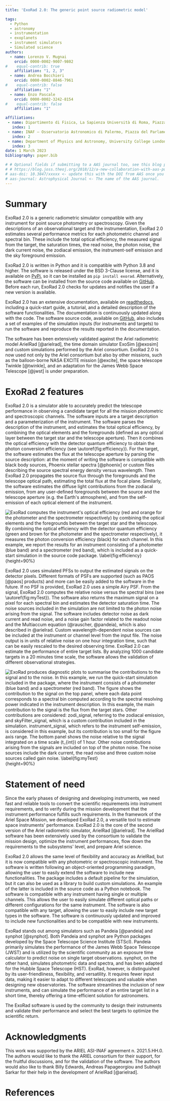 ```yaml
---
title: 'ExoRad 2.0: The generic point source radiometric model'

tags:
  - Python
  - astronomy
  - instrumentation
  - exoplanets
  - instrument simulators
  - Simulated science
authors:
  - name: Lorenzo V. Mugnai
    orcid: 0000-0002-9007-9802
#    equal-contrib: true
    affiliation: "1, 2, 3"
  - name: Andrea Bocchieri
    orcid: 0000-0002-8846-7961
#    equal-contrib: false 
    affiliation: "1"
  - name: Enzo Pascale
    orcid: 0000-0002-3242-8154
#    equal-contrib: false 
    affiliation: "1"

affiliations:
 - name: Dipartimento di Fisica, La Sapienza Università di Roma, Piazzale Aldo Moro 2, 00185 Roma, Italy
   index: 1
 - name: INAF – Osservatorio Astronomico di Palermo, Piazza del Parlamento 1, I-90134 Palermo, Italy
   index: 2
 - name: Department of Physics and Astronomy, University College London, Gower Street, London, WC1E 6BT, UK
   index: 3
date: 1 March 2023
bibliography: paper.bib

# # Optional fields if submitting to a AAS journal too, see this blog post:
# # https://blog.joss.theoj.org/2018/12/a-new-collaboration-with-aas-publishing
# aas-doi: 10.3847/xxxxx <- update this with the DOI from AAS once you know it.
# aas-journal: Astrophysical Journal <- The name of the AAS journal.
---
```


# Summary
ExoRad 2.0 is a generic radiometric simulator compatible with any instrument for point source photometry or spectroscopy.
Given the descriptions of an observational target and the instrumentation, ExoRad 2.0 estimates several performance metrics for each photometric channel and spectral bin. These include the total optical efficiency, the measured signal from the target, the saturation times, the read noise, the photon noise, the dark current noise, the zodiacal emission, the instrument-self emission and the sky foreground emission.

ExoRad 2.0 is written in Python and it is compatible with Python 3.8 and higher. The software is released under the BSD 3-Clause license, and it is available on [PyPi](https://pypi.org/project/exorad), so it can be installed as `pip install exorad`. Alternatively, the software can be installed from the source code available on [GitHub](https://github.com/ExObsSim/ExoRad2-public). Before each run, ExoRad 2.0 checks for updates and notifies the user if a new version is available.

ExoRad 2.0 has an extensive documentation, available on [readthedocs](https://exorad.readthedocs.io/en/latest), including a quick-start guide, a tutorial, and a detailed description of the software functionalities. The documentation is continuously updated along with the code. The software source code, available on [GitHub](https://github.com/ExObsSim/ExoRad2-public), also includes a set of examples of the simulation inputs (for instruments and targets) to run the software and reproduce the results reported in the documentation.

The software has been extensively validated against the Ariel radiometric model ArielRad [@arielrad], the time domain simulator ExoSim [@exosim] and custom simulations performed by the Ariel consortium. 
ExoRad 2.0 is now used not only by the Ariel consortium but also by other missions, such as the balloon-borne NASA EXCITE mission [@excite], the space telescope Twinkle [@twinkle], and an adaptation for the James Webb Space Telescope [@jwst] is under preparation.

# ExoRad 2 features

ExoRad 2.0 is a simulator able to accurately predict the telescope performance in observing a candidate target for all the mission photometric and spectroscopic channels. The software inputs are a target description and a parameterization of the instrument. The software parses the description of the instrument, and estimates the total optical efficiency, by combining the optical elements and the foregrounds (defined as any optical layer between the target star and the telescope aperture). Then it combines the optical efficiency with the detector quantum efficiency to obtain the photon conversion efficiency (see \autoref{fig:efficiency}). For the target, the software estimates the flux at the telescope aperture by parsing the source description: at the moment of writing the software is compatible with black body sources, Phoenix stellar spectra [@phoenix] or custom files describing the source spectral energy density versus wavelength. Then ExoRad 2.0 propagates the source flux through the foregrounds and the telescope optical path, estimating the total flux at the focal plane. Similarly, the software estimates the diffuse light contributions from the zodiacal emission, from any user-defined foregrounds between the source and the telescope aperture (e.g. the Earth's atmosphere), and from the self-emission of each optical element of the instrument.

![ExoRad computes the instrument's optical efficiency (red and orange for the photometer and the spectrometer respectively) by combining the optical elements and the foregrounds between the target star and the telescope. By combining the optical efficiency with the detector quantum efficiency (green and brown for the photometer and the spectrometer respectively), it measures the photon conversion efficiency (black) for each channel. In this example, we report the results for an instrument consisting of a photometer (blue band) and a spectrometer (red band), which is included as a quick-start simulation in the source code package. \label{fig:efficiency}](efficiency.png){height=90%}

ExoRad 2.0 uses simulated PFSs to output the estimated signals on the detector pixels. Different formats of PSFs are supported (such as PAOS [@paos] products) and more can be easily added to the software in the future. If no PSF is provided, ExoRad 2.0 uses a simple Airy PSF. From the signal, ExoRad 2.0 computes the relative noise versus the spectral bins (see \autoref{fig:myTest}). The software also returns the maximum signal on a pixel for each spectral bin and estimates the detector saturation time. The noise sources included in the simulation are not limited to the photon noise arising from the signal. The software includes detector noise as dark current and read noise, and a noise gain factor related to the readout noise and the Multiaccum equation (@rauscher, @pandeia), which is also described in @arielrad. Custom wavelength-dependent noise sources can be included at the instrument or channel level from the input file. The noise output is in units of relative noise on one hour integration time, such that can be easily rescaled to the desired observing time.
ExoRad 2.0 can estimate the performance of entire target lists. By analyzing 1000 candidate targets in a 20 minutes time scale, the software allows the validation of different observational strategies.

![ExoRad produces diagnostic plots to summarise the contributions to the signal and to the noise. In this example, we run the quick-start simulation included in the package, where the instrument consists of a photometer (blue band) and a spectrometer (red band). The figure shows the contribution to the signal on the top panel, where each data point corresponds to a spectral bin computed according to the spectral resolving power indicated in the instrument description. In this example, the main contribution to the signal is the flux from the target stars. Other contributions are considered: `zodi_signal`, referring to the zodiacal emission, and `skyFilter_signal`, which is a custom contribution included in the simulation. `instrument_signal`, which refers to the instrument self-emission, is considered in this example, but its contribution is too small for the figure axis range. The bottom panel shows the noise relative to the signal integrated on a time scale ($t_{int}$) of 1 hour. Other noise contributions arising from the signals are included on top of the photon noise. The noise sources include the dark current, the read noise and three custom noise sources called `gain noise`. \label{fig:myTest}](myTest.png){height=90%}

# Statement of need
Since the early phases of designing and developing instruments, we need fast and reliable tools to convert the scientific requirements into instrument requirements, and to verify during the mission development that the instrument performance fulfills such requirements. In the framework of the Ariel Space Mission, we developed ExoRad 2.0, a versatile tool to estimate space instruments' performance. ExoRad 2.0 is the core of the second version of the Ariel radiometric simulator, ArielRad [@arielrad]. The ArielRad software has been extensively used by the consortium to validate the mission design, optimize the instrument performances, flow down the requirements to the subsystems' level, and prepare Ariel science.

ExoRad 2.0 allows the same level of flexibility and accuracy as ArielRad, but it is now compatible with any photometric or spectroscopic instrument. The software is written following an object-oriented programming paradigm, allowing the user to easily extend the software to include new functionalities. The package includes a default pipeline for the simulation, but it can also be used as a library to build custom simulations. An example of the latter is included in the source code as a Python notebook. The software is compatible with any instrument having single or multiple channels. This allows the user to easily simulate different optical paths or different configurations for the same instrument. The software is also compatible with any target, allowing the user to easily include new target types in the software. The software is continuously updated and improved to include new functionalities and to be compatible with new instruments.

ExoRad stands out among simulators such as Pandeia [@pandeia] and synphot [@synphot]. Both Pandeia and synphot are Python packages developed by the Space Telescope Science Institute (STScI). Pandeia primarily simulates the performance of the James Webb Space Telescope (JWST) and is utilized by the scientific community as an exposure time calculator to predict noise on single target observations. synphot, on the other hand, simulates photometric data and spectra, and has been adapted for the Hubble Space Telescope (HST).
ExoRad, however, is distinguished by its user-friendliness, flexibility, and versatility. It requires fewer input data, making it easier to adapt to different telescopes and valuable when designing new observatories. The software streamlines the inclusion of new instruments, and can simulate the performance of an entire target list in a short time, thereby offering a time-efficient solution for astronomers.
 

The ExoRad software is used by the community to design their instruments and validate their performance and select the best targets to optimize the scientific return.


# Acknowledgments

This work was supported by the ARIEL ASI-INAF agreement n. 2021.5.HH.0. The authors would like to thank the ARIEL consortium for their support, for the fruitful discussions, and for the validation of the software. 
The authors would also like to thank Billy Edwards, Andreas Papageorgiou and  Subhajit Sarkar for their help in the development of ArielRad [@arielrad].

# References
